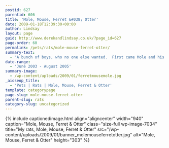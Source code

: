 ```yaml
---
postid: 627
parentid: 606
title: 'Mole, Mouse, Ferret &#038; Otter'
date: 2009-01-18T12:39:30+00:00
author: Lindsay
layout: page
guid: http://www.derekandlindsay.co.uk/?page_id=627
page-order: 60
permalink: /pets/rats/mole-mouse-ferret-otter/
summary-text:
  - "A bunch of boys, who no one else wanted.  First came Mole and his two bonus brothers, then little Otter who's first family had returned him to the pet store.  Despite their bumpy start to life they were a wonderful addition to our family."
date-range:
  - 'June 2003 - August 2005'
summary-image:
  - /wp-content/uploads/2009/01/ferretmousemole.jpg
_aioseop_title:
  - 'Pets | Rats | Mole, Mouse, Ferret & Otter'
template: categorypage
page-slug: mole-mouse-ferret-otter
parent-slug: rats
category-slug: uncategorized
---
```

{% include captionedimage.html align="aligncenter" width="940" caption="Mole, Mouse, Ferret & Otter" class="size-full wp-image-7034" title="My rats, Mole, Mouse, Ferret & Otter" src="/wp-content/uploads/2009/01/banner_molemouseferretotter.jpg" alt="Mole, Mouse, Ferret & Otter" height="303" %} 

<p style="text-align: center;">
  <p style="text-align: center;">